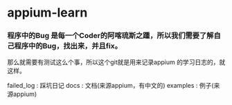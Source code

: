 # appium-learn


### 程序中的Bug 是每一个Coder的阿喀琉斯之踵，所以我们需要了解自己程序中的Bug，找出来，并且fix。
那么就需要有测试这么个事，所以这个git就是用来记录appium 的学习日志的，就这样。

failed_log : 踩坑日记
docs : 文档(来源appium，有中文的)
examples : 例子(来源appium)
